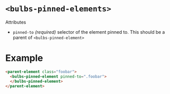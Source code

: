 # `<bulbs-pinned-elements>`

Attributes
  * `pinned-to` *(required)* selector of the element pinned to. This should be a parent of `<bulbs-pinned-element>`


# Example
```html
<parent-element class="foobar">
  <bulbs-pinned-element pinned-to=".foobar">
  </bulbs-pinned-element>
</parent-element>
```
